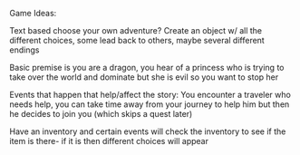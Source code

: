 Game Ideas:

Text based choose your own adventure?
Create an object w/ all the different choices, some lead back to others, maybe several different endings

Basic premise is you are a dragon, you hear of a princess who is trying to take over the world and dominate but she is evil so you want to stop her

Events that happen that help/affect the story:
You encounter a traveler who needs help, you can take time away from your journey to help him but then he decides to join you (which skips a quest later)

Have an inventory and certain events will check the inventory to see if the item is there- if it is then different choices will appear

